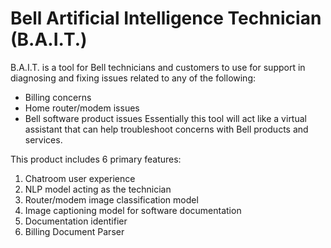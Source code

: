 # Bell Artificial Intelligence Technician (B.A.I.T.)

B.A.I.T. is a tool for Bell technicians and customers to use for support in diagnosing and fixing issues related to any of the following:
- Billing concerns
- Home router/modem issues
- Bell software product issues
Essentially this tool will act like a virtual assistant that can help troubleshoot concerns with Bell products and services.

This product includes 6 primary features:
1. Chatroom user experience
2. NLP model acting as the technician
3. Router/modem image classification model
4. Image captioning model for software documentation
5. Documentation identifier
6. Billing Document Parser
